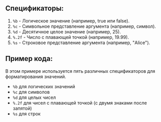 ## Спецификаторы:
1. `%b` - Логическое значение (например, true или false).
2. `%c` - Символьное представление аргумента (например, символ).
3. `%d` - Десятичное целое значение (например, 25).
4. `%.2f` - Число с плавающей точкой (например, 19.99).
5. `%s` - Строковое представление аргумента (например, "Alice").

## Пример кода:
В этом примере используется пять различных спецификаторов для форматирования значений.

- `%b` для логических значений
- `%c` для символов
- `%d` для целых чисел
- `%.2f` для чисел с плавающей точкой (с двумя знаками после запятой)
- `%s` для строк